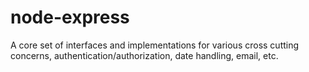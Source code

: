 # node-express
A core set of interfaces and implementations for various cross cutting concerns, authentication/authorization, date handling, email, etc.
